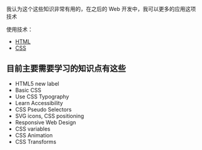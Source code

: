 我认为这个这些知识非常有用的，在之后的 Web 开发中，我可以更多的应用这项技术

使用技术：

- [HTML](Knowledge/CS/HTML.md)
- [CSS](Knowledge/CS/CSS.md)

## 目前主要需要学习的知识点有这些

- HTML5 new label
- Basic CSS
- Use CSS Typography
- Learn Accessibility
- CSS Pseudo Selectors
- SVG icons, CSS positioning
- Responsive Web Design
- CSS variables
- CSS Animation
- CSS Transforms
